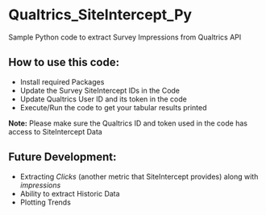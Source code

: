 # Qualtrics_SiteIntercept_Py
Sample Python code to extract Survey Impressions from Qualtrics API 

## How to use this code:

* Install required Packages
* Update the Survey SiteIntercept IDs in the Code
* Update Qualtrics User ID and its token in the code
* Execute/Run the code to get your tabular results printed 

**Note:** Please make sure the Qualtrics ID and token used in the code has access to SiteIntercept Data 

## Future Development:

* Extracting *Clicks* (another metric that SiteIntercept provides) along with *impressions*
* Ability to extract Historic Data
* Plotting Trends 

